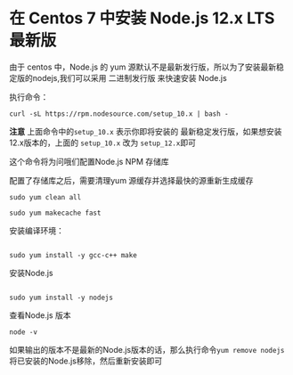 <!--
 * @Author: rh
 * @Date: 2020-07-16 14:13:49
 * @LastEditTime: 2020-07-16 14:22:17
 * @LastEditors: rh
 * @Description: 命名规范
 * @变量: - 小驼峰式命名法（前缀应当是名词）
 * @常量: - 全大写（使用大写字母和下划线来组合命名，下划线用以分割单词）
 * @函数:  - 小驼峰式命名法（前缀应当为动词）
 * @这不是一个 bug，这只是一个未列出来的特性
--> 
# 在 Centos 7 中安装 Node.js 12.x LTS 最新版

由于 centos 中，Node.js 的 yum 源默认不是最新发行版，所以为了安装最新稳定版的nodejs,我们可以采用 二进制发行版 来快速安装 Node.js

执行命令：

```shell
curl -sL https://rpm.nodesource.com/setup_10.x | bash -
```

**注意** 上面命令中的`setup_10.x` 表示你即将安装的 最新稳定发行版，如果想安装12.x版本的，上面的 `setup_10.x` 改为 `setup_12.x`即可

这个命令将为问哦们配置Node.js NPM 存储库

配置了存储库之后，需要清理yum 源缓存并选择最快的源重新生成缓存

```shell
sudo yum clean all

sudo yum makecache fast
```

安装编译环境：

```shell

sudo yum install -y gcc-c++ make
```

安装Node.js

```shell

sudo yum install -y nodejs
```

查看Node.js 版本
```
node -v
```

如果输出的版本不是最新的Node.js版本的话，那么执行命令`yum remove nodejs`将已安装的Node.js移除，然后重新安装即可

<Vssue title="Vssue Demo" />